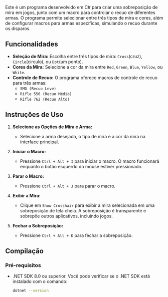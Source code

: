 Este é um programa desenvolvido em C# para criar uma sobreposição de mira em jogos, junto com um macro para controlar o recuo de diferentes armas. O programa permite selecionar entre três tipos de mira e cores, além de configurar macros para armas específicas, simulando o recuo durante os disparos.

## Funcionalidades

- **Seleção de Mira:** Escolha entre três tipos de mira: `Cross`(cruz), `Circle`(circulo), ou `Dot`(um ponto).
- **Cores da Mira:** Selecione a cor da mira entre `Red`, `Green`, `Blue`, `Yellow`, ou `White`.
- **Controle de Recuo:** O programa oferece macros de controle de recuo para três armas:
  - `SMG (Recuo Leve)`
  - `Rifle 556 (Recuo Médio)`
  - `Rifle 762 (Recuo Alto)`

## Instruções de Uso

1. **Selecione as Opções de Mira e Arma:**
   - Selecione a arma desejada, o tipo de mira e a cor da mira na interface principal.

2. **Iniciar o Macro:**
   - Pressione `Ctrl + Alt + I` para iniciar o macro. O macro funcionará enquanto o botão esquerdo do mouse estiver pressionado.

3. **Parar o Macro:**
   - Pressione `Ctrl + Alt + J` para parar o macro.

4. **Exibir a Mira:**
   - Clique em `Show Crosshair` para exibir a mira selecionada em uma sobreposição de tela cheia. A sobreposição é transparente e sobrepõe outros aplicativos, incluindo jogos.

5. **Fechar a Sobreposição:**
   - Pressione `Ctrl + Alt + K` para fechar a sobreposição.

## Compilação

### Pré-requisitos

- .NET SDK 8.0 ou superior. Você pode verificar se o .NET SDK está instalado com o comando:
  ```bash
  dotnet --version

